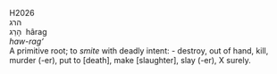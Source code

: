 <body>
  <p>H2026<br>  הרג  <br> הָרַג  ‎  hârag  <br><i>haw-rag‘ </i><br>A primitive root; to <i>smite</i> with deadly intent: - destroy, out of hand, kill, murder (-er), put to [death], make [slaughter], slay (-er), X surely.<br></p>
 </body>